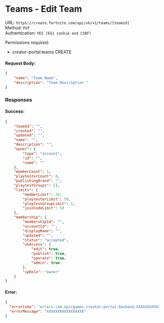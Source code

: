 # Teams - Edit Team

URL: `https://create.fortnite.com/api/vk/v1/teams/[teamid]` \
Method: `PUT` \
Authentication: `YES (EG1 cookie and CSRF)`

Permissions required:
  - creator-portal:teams CREATE

#### Request Body:
```json
{
    "name": "Team Name",
    "description": "Team Description "
}
```

### Responses
#### Success:
```json
{
    "teamId": "",
    "created": "",
    "updated": "",
    "name": "",
    "description": "",
    "owner": {
        "type": "account",
        "id": "",
        "name": ""
    },
    "memberCount": 1,
    "playtesterCount": 0,
    "publishingBrand": "",
    "playtestGroups": [],
    "limits": {
        "memberLimit": 30,
        "playtesterLimit": 50,
        "playtestGroupLimit": 5,
        "joinCodeLimit": 50
    },
    "membership": {
        "membershipId": "",
        "accountId": "",
        "displayName": "",
        "updated": "",
        "status": "accepted",
        "vkAccess": {
            "edit": true,
            "publish": true,
            "operate": true,
            "admin": true
        },
        "cpRole": "owner"
    }
}
```

#### Error:
```json
{
  "errorCode": "errors.com.epicgames.creator-portal-backend.XXXXXXXXXXXXX",
  "errorMessage": "XXXXXXXXXXXXXXXXX"
}
```
